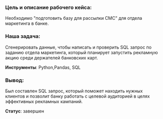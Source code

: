 ### Цель и описание рабочего кейса:
Необходимо "подготовить базу для рассылки СМС" для отдела маркетинга в банке.

### Наша задача:
Сгенерировать данные, чтобы написать и проверить SQL запрос по заданию отдела маркетинга, который планирует запустить рекламную акцию среди держателей банковских карт.

**Инструменты**: Python,Pandas, SQL

### Вывод:
Был составлен SQL запрос, который поможет находить нужных клиентов и позволит банку работать с целевой аудиторией в целях эффективных рекламных кампаний.

**Статус**: завершен
